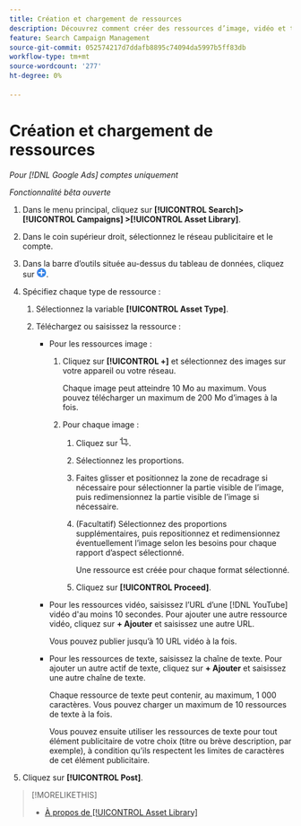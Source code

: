 ```yaml
---
title: Création et chargement de ressources
description: Découvrez comment créer des ressources d’image, vidéo et texte réutilisables et les télécharger dans votre [!DNL Google Ads] bibliothèque de ressources au niveau du compte.
feature: Search Campaign Management
source-git-commit: 052574217d7ddafb8895c74094da5997b5ff83db
workflow-type: tm+mt
source-wordcount: '277'
ht-degree: 0%

---
```


# Création et chargement de ressources

*Pour [!DNL Google Ads] comptes uniquement*

*Fonctionnalité bêta ouverte*

1. Dans le menu principal, cliquez sur **[!UICONTROL Search]> [!UICONTROL Campaigns] >[!UICONTROL Asset Library]**.

1. Dans le coin supérieur droit, sélectionnez le réseau publicitaire et le compte.

1. Dans la barre d’outils située au-dessus du tableau de données, cliquez sur ![Télécharger](/help/search-social-commerce/assets/add.png "Télécharger").

1. Spécifiez chaque type de ressource :

   1. Sélectionnez la variable **[!UICONTROL Asset Type]**.

   1. Téléchargez ou saisissez la ressource :

      * Pour les ressources image :

         1. Cliquez sur **[!UICONTROL +]** et sélectionnez des images sur votre appareil ou votre réseau.

            Chaque image peut atteindre 10 Mo au maximum. Vous pouvez télécharger un maximum de 200 Mo d’images à la fois.

         1. Pour chaque image :

            1. Cliquez sur ![Recadrer](/help/search-social-commerce/assets/crop.png "Recadrer").

            1. Sélectionnez les proportions.

            1. Faites glisser et positionnez la zone de recadrage si nécessaire pour sélectionner la partie visible de l’image, puis redimensionnez la partie visible de l’image si nécessaire.

            1. (Facultatif) Sélectionnez des proportions supplémentaires, puis repositionnez et redimensionnez éventuellement l’image selon les besoins pour chaque rapport d’aspect sélectionné.

               Une ressource est créée pour chaque format sélectionné.

            1. Cliquez sur **[!UICONTROL Proceed]**.

      * Pour les ressources vidéo, saisissez l’URL d’une [!DNL YouTube] vidéo d&#39;au moins 10 secondes. Pour ajouter une autre ressource vidéo, cliquez sur **+ Ajouter** et saisissez une autre URL.

        Vous pouvez publier jusqu’à 10 URL vidéo à la fois.

      * Pour les ressources de texte, saisissez la chaîne de texte. Pour ajouter un autre actif de texte, cliquez sur **+ Ajouter** et saisissez une autre chaîne de texte.

        Chaque ressource de texte peut contenir, au maximum, 1 000 caractères. Vous pouvez charger un maximum de 10 ressources de texte à la fois.

        Vous pouvez ensuite utiliser les ressources de texte pour tout élément publicitaire de votre choix (titre ou brève description, par exemple), à condition qu’ils respectent les limites de caractères de cet élément publicitaire.

1. Cliquez sur **[!UICONTROL Post]**.

>[!MORELIKETHIS]
>
>* [À propos de [!UICONTROL Asset Library]](asset-library-about.md)
